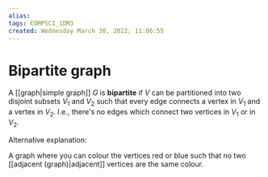 ```yaml
---
alias: 
tags: COMPSCI_1DM3
created: Wednesday March 30, 2022; 11:06:55 
---
```

# Bipartite graph
A [[graph|simple graph]] $G$ is **bipartite** if $V$ can be partitioned into two disjoint subsets $V_1$ and $V_2$ such that every edge connects a vertex in $V_1$ and a vertex in $V_2$. I.e., there's no edges which connect two vertices in $V_1$ or in $V_2$. 

Alternative explanation:

A graph where you can colour the vertices red or blue such that no two [[adjacent (graph)|adjacent]] vertices are the same colour.  